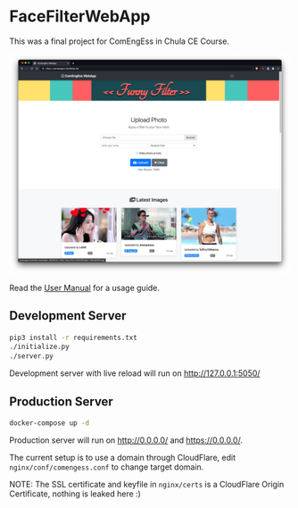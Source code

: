 # FaceFilterWebApp

This was a final project for ComEngEss in Chula CE Course.

![Screenshot](https://raw.githubusercontent.com/fluxTH/FaceFilterWebApp/main/assets/screenshot.png)

Read the [User Manual](https://github.com/fluxTH/FaceFilterWebApp/blob/main/assets/manual.pdf) for a usage guide.

## Development Server
```bash
pip3 install -r requirements.txt
./initialize.py
./server.py
```

Development server with live reload will run on http://127.0.0.1:5050/

## Production Server
```bash
docker-compose up -d
```

Production server will run on http://0.0.0.0/ and https://0.0.0.0/.

The current setup is to use a domain through CloudFlare, edit `nginx/conf/comengess.conf` to change target domain.

NOTE: The SSL certificate and keyfile in `nginx/certs` is a CloudFlare Origin Certificate, nothing is leaked here :)
